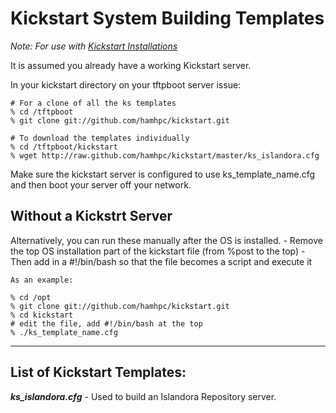 <H1>Kickstart System Building Templates</H1> 

<i>Note: For use with <a href="http://www.centos.org/docs/5/html/Installation_Guide-en-US/ch-kickstart2.html">Kickstart Installations</a></i>

It is assumed you already have a working Kickstart server. 

In your kickstart directory on your tftpboot server issue:

	# For a clone of all the ks templates
	% cd /tftpboot
	% git clone git://github.com/hamhpc/kickstart.git

	# To download the templates individually
	% cd /tftpboot/kickstart
	% wget http://raw.github.com/hamhpc/kickstart/master/ks_islandora.cfg


Make sure the kickstart server is configured to use ks_template_name.cfg and then boot your server off your network. 

<h2>Without a Kickstrt Server</h2>

Alternatively, you can run these manually after the OS is installed. 
	- Remove the top OS installation part of the kickstart file (from %post to the top) 
	- Then add in a #!/bin/bash so that the file becomes a script and execute it 

	As an example:

	% cd /opt
	% git clone git://github.com/hamhpc/kickstart.git
	% cd kickstart
	# edit the file, add #!/bin/bash at the top
	% ./ks_template_name.cfg

<hr/>

<h2><strong>List of Kickstart Templates:</strong></h2>

<strong><i>ks_islandora.cfg</i></strong>  - Used to build an Islandora Repository server.

